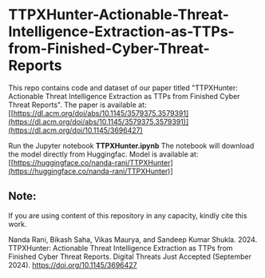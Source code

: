 # TTPXHunter-Actionable-Threat-Intelligence-Extraction-as-TTPs-from-Finished-Cyber-Threat-Reports

This repo contains code and dataset of our paper titled "TTPXHunter: Actionable Threat Intelligence Extraction as TTPs from Finished Cyber Threat Reports". The paper is available at: [[https://dl.acm.org/doi/abs/10.1145/3579375.3579391](https://dl.acm.org/doi/abs/10.1145/3579375.3579391)](https://dl.acm.org/doi/10.1145/3696427)


Run the Jupyter notebook **TTPXHunter.ipynb**
The notebook will download the model directly from Huggingfac. Model is available at: [[https://huggingface.co/nanda-rani/TTPXHunter](https://huggingface.co/nanda-rani/TTPXHunter)]


## Note:
If you are using content of this repository in any capacity, kindly cite this work.

Nanda Rani, Bikash Saha, Vikas Maurya, and Sandeep Kumar Shukla. 2024. TTPXHunter: Actionable Threat Intelligence Extraction as TTPs from Finished Cyber Threat Reports. Digital Threats Just Accepted (September 2024). https://doi.org/10.1145/3696427
